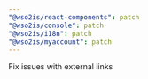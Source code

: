 ```yaml
---
"@wso2is/react-components": patch
"@wso2is/console": patch
"@wso2is/i18n": patch
"@wso2is/myaccount": patch
---
```


Fix issues with external links

